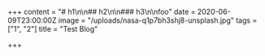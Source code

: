 +++
content = "# h1\n\n## h2\n\n### h3\n\nfoo"
date = 2020-06-09T23:00:00Z
image = "/uploads/nasa-q1p7bh3shj8-unsplash.jpg"
tags = ["1", "2"]
title = "Test Blog"

+++
